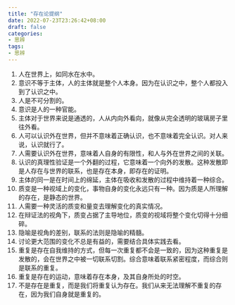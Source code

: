 ```yaml
---
title: "存在论提纲"
date: 2022-07-23T23:26:42+08:00
draft: false
categories:
- 思辨
tags:
- 思辨
---
```


1. 人在世界上，如同水在水中。
2. 意识不等于主体，人的主体就是整个人本身。因为在认识之中，整个人都投入到了认识之中。
3. 人是不可分割的。
4. 意识是人的一种官能。
5. 主体对于世界来说是通透的，人从内向外看向，就像从完全透明的玻璃房子里往外看。
6. 人可以认识外在世界，但并不意味着正确认识，也不意味着完全认识。对人来说，认识就行了。
7. 人需要认识外在世界，意味着人自身的有限性，和人与外在世界之间的关联。
8. 认识的真理性验证是一个外翻的过程，它意味着一个向外的发散。这种发散即是人存在与世界的联系，也是存在本身，即存在的证明。
9. 主体的同一是在时间上的绵延，主体在吸收和发散的过程中维持着一种综合。
10. 质变是一种视域上的变化，事物自身的变化永远只有一种。因为质是人所理解的存在，是静态的世界。
11. 人需要一种灵活的质变和量变去理解变化的真实情况。
12. 在辩证法的视角下，质变占据了主导地位，质变的视域将整个变化切得十分细碎。
13. 隐喻是视角的差别，联系的法则是隐喻的精髓。
14. 讨论更大范围的变化不总是有益的，需要结合具体实践去看。
15. 重复是存在自我维持的方式，但每一次重复都不会是一致的，因为这种重复是发散的，会在世界之中被一切联系切割。综合意味着联系紧密程度，而综合则是联系的重复。
16. 重复是存在的运动，意味着存在本身，及其自身所处的时空。
17. 不是存在是重复，而是我们将重复认为存在。我们从来无法理解不重复的存在，因为我们自身就是重复的。
